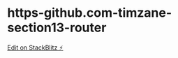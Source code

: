 # https-github.com-timzane-section13-router

[Edit on StackBlitz ⚡️](https://stackblitz.com/edit/vue-7cexyd)